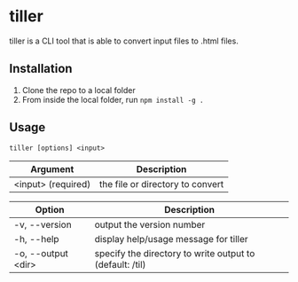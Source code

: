 # tiller
tiller is a CLI tool that is able to convert input files to .html files.

## Installation
1. Clone the repo to a local folder
2. From inside the local folder, run `npm install -g .`
## Usage
```
tiller [options] <input>
```
| Argument  | Description  
| --------  | ----------- 
| <input\> (required)     | the file or directory to convert

| Option        | Description                           |
| ------        | -----------                           |
| -v, --version | output the version number             |
| -h, --help    | display help/usage message for tiller |
| -o, --output <dir\> | specify the directory to write output to (default: /til) |
